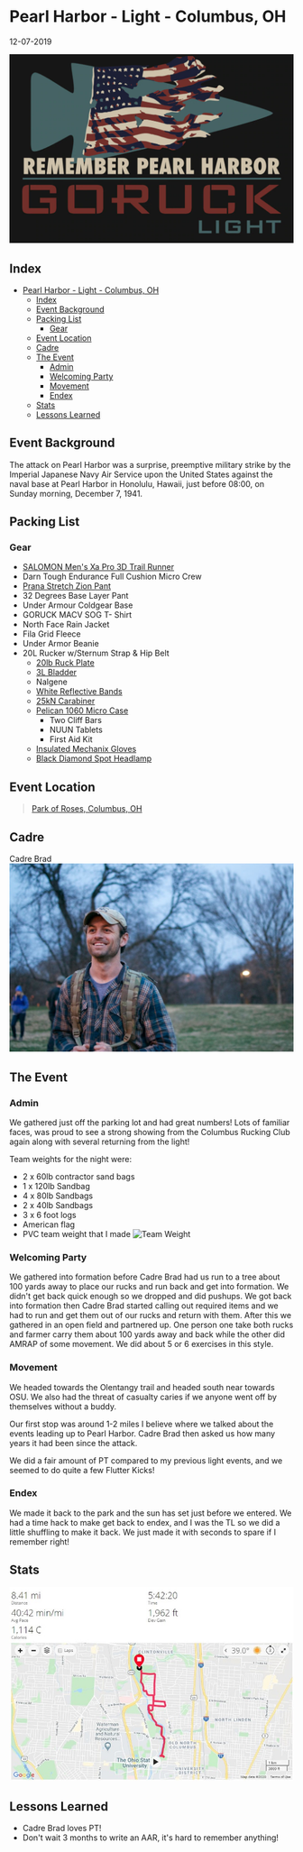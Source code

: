 # Pearl Harbor - Light - Columbus, OH
12-07-2019

![Pearl Harbor Patch](pearlHarborLightPatch.webp "Pearl Harbor Patch")
## Index
- [Pearl Harbor - Light - Columbus, OH](#pearl-harbor---light---columbus-oh)
  - [Index](#index)
  - [Event Background](#event-background)
  - [Packing List](#packing-list)
    - [Gear](#gear)
  - [Event Location](#event-location)
  - [Cadre](#cadre)
  - [The Event](#the-event)
    - [Admin](#admin)
    - [Welcoming Party](#welcoming-party)
    - [Movement](#movement)
    - [Endex](#endex)
  - [Stats](#stats)
  - [Lessons Learned](#lessons-learned)

## Event Background
The attack on Pearl Harbor was a surprise, preemptive military strike by the Imperial Japanese Navy Air Service upon the United States against the naval base at Pearl Harbor in Honolulu, Hawaii, just before 08:00, on Sunday morning, December 7, 1941. 

## Packing List
### Gear
* [SALOMON Men's Xa Pro 3D Trail Runner](https://www.amazon.com/Salomon-Trail-Running-Shoes-black/dp/B01HD6SXWA/ref=pd_rhf_ee_s_rp_c_0_8?_encoding=UTF8&pd_rd_i=B01HD6SXWA&pd_rd_r=0b5cf26b-aea4-4b56-88ec-053ae5091a77&pd_rd_w=tnevL&pd_rd_wg=vvIJG&pf_rd_p=e7de3e41-8621-46b5-8090-e75951bb9b3e&pf_rd_r=BVGQXQYTCJVR1FEYFR5H&psc=1&refRID=BVGQXQYTCJVR1FEYFR5H)
* Darn Tough Endurance Full Cushion Micro Crew
* [Prana Stretch Zion Pant](https://www.prana.com/p/stretch-zion-pant/M4ST30116-CAGR-28.html?bvstate=pg:2/ct:r&mid=paidsearch&eid=google&gid=6&nid=CPCS_Search_Brand_DSA&oid=Product_Detail_Pages&gclid=EAIaIQobChMItem1xoCs5gIVjIbACh3gagz6EAAYAiAAEgI_D_D_BwE)
* 32 Degrees Base Layer Pant
* Under Armour Coldgear Base
* GORUCK MACV SOG T- Shirt
* North Face Rain Jacket
* Fila Grid Fleece
* Under Armor Beanie
* 20L Rucker w/Sternum Strap & Hip Belt
  * [20lb Ruck Plate](https://www.goruck.com/ruck-plates-for-rucker/)
  * [3L Bladder](https://www.amazon.com/gp/product/B016SSZD3G/ref=ppx_yo_dt_b_search_asin_title?ie=UTF8&psc=1)
  * Nalgene 
  * [White Reflective Bands](https://www.amazon.com/gp/product/B000KGATL4/ref=ppx_yo_dt_b_search_asin_title?ie=UTF8&psc=1)
  * [25kN Carabiner](https://www.amazon.com/gp/product/B073XS2KLJ/ref=ppx_yo_dt_b_search_asin_title?ie=UTF8&psc=1)
  * [Pelican 1060 Micro Case](https://www.amazon.com/gp/product/B0029Q7A1K/ref=ppx_yo_dt_b_asin_title_o00_s00?ie=UTF8&psc=1)
    * Two Cliff Bars
    * NUUN Tablets
    * First Aid Kit
  * [Insulated Mechanix Gloves](https://www.amazon.com/Mechanix-Wear-FastFit-Insulated-Touchscreen/dp/B013K3KQWU/ref=pd_sbs_469_t_0/131-4361347-7502467?_encoding=UTF8&pd_rd_i=B013K3KQWU&pd_rd_r=bfde5216-fcfe-4bc7-9c33-b0c16c9d4c45&pd_rd_w=7ejA3&pd_rd_wg=wxCU4&pf_rd_p=5cfcfe89-300f-47d2-b1ad-a4e27203a02a&pf_rd_r=ZCFH20RX9G8VJZ1A9HW1&psc=1&refRID=ZCFH20RX9G8VJZ1A9HW1)
  * [Black Diamond Spot Headlamp](https://www.amazon.com/Black-Diamond-Spot-Headlamp-Size/dp/B06W54SBSL/ref=sr_1_4?dchild=1&keywords=black+diamond+headlamp+spot&qid=1578773865&sr=8-4)

## Event Location
>[Park of Roses, Columbus, OH](https://goo.gl/maps/ZgFHqkGBKgKMmua1A)

## Cadre
Cadre Brad
![Cadre Brad](../../images/cadre/cadreBrad.jpg)

## The Event

### Admin
We gathered just off the parking lot and had great numbers! Lots of familiar faces, was proud to see a strong showing from the Columbus Rucking Club again along with several returning from the light!

Team weights for the night were:
* 2 x 60lb contractor sand bags
* 1 x 120lb Sandbag
* 4 x 80lb Sandbags
* 2 x 40lb Sandbags
* 3 x 6 foot logs
* American flag
* PVC team weight that I made
   ![Team Weight](teamWeight.jpg)

### Welcoming Party
We gathered into formation before Cadre Brad had us run to a tree about 100 yards away to place our rucks and run back and get into formation. We didn't get back quick enough so we dropped and did pushups. We got back into formation then Cadre Brad started calling out required items and we had to run and get them out of our rucks and return with them. After this we gathered in an open field and partnered up. One person one take both rucks and farmer carry them about 100 yards away and back while the other did AMRAP of some movement. We did about 5 or 6 exercises in this style.

### Movement
We headed towards the Olentangy trail and headed south near towards OSU. We also had the threat of casualty caries if we anyone went off by themselves without a buddy.

Our first stop was around 1-2 miles I believe where we talked about the events leading up to Pearl Harbor. Cadre Brad then asked us how many years it had been since the attack.  

We did a fair amount of PT compared to my previous light events, and we seemed to do quite a few Flutter Kicks!

### Endex
We made it back to the park and the sun has set just before we entered. We had a time hack to make get back to endex, and I was the TL so we did a little shuffling to make it back. We just made it with seconds to spare if I remember right!

## Stats
![Light Stats](lightStats.jpg)

## Lessons Learned
* Cadre Brad loves PT!
* Don't wait 3 months to write an AAR, it's hard to remember anything! 
